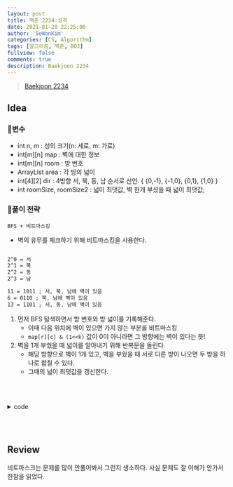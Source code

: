 ```yaml
---
layout: post
title: 백준 2234:성곽
date: 2021-01-28 22:25:00
author: 'SeWonKim'
categories: [CS, Algorithm]
tags: [알고리즘, 백준, BOJ]
fullview: false
comments: true
description: Baekjoon 2234
---
```


> [Baekjoon 2234](https://www.acmicpc.net/problem/2234)

## Idea

### 🥚변수

- int n, m : 성의 크기(n: 세로, m: 가로) 
- int[m][n] map : 벽에 대한 정보
- int[m][n] room : 방 번호
- ArrayList<Integer> area : 각 방의 넓이
- int[4][2] dir : 4방향 서, 북, 동, 남 순서로 선언. { {0,-1}, {-1,0}, {0,1}, {1,0} }
- int roomSize, roomSize2 : 넓이 최댓값, 벽 한개 부셨을 때 넓이 최댓값;


### 🍳풀이 전략

`BFS + 비트마스킹`

- 벽의 유무를 체크하기 위해 비트마스킹을 사용한다.
  
```html

2^0 = 서
2^1 = 북
2^2 = 동
2^3 = 남

11 = 1011 ; 서, 북, 남에 벽이 있음
6 = 0110 ; 북, 남에 벽이 있음
13 = 1101 ; 서, 동, 남에 벽이 있음

```

1. 먼저 BFS 탐색하면서 방 번호와 방 넓이를 기록해준다.
    - 이때 다음 위치에 벽이 있으면 가지 않는 부분을 비트마스킹
    - `map[r][c] & (1<<k)` 값이 0이 아니라면 그 방향에는 벽이 있다는 뜻!
2. 벽을 1개 부쉈을 때 넓이를 알아내기 위해 반복문을 돌린다.
    - 해당 방향으로 벽이 1개 있고, 벽을 부쉈을 때 서로 다른 방이 나오면 두 방을 하나로 합칠 수 있다.
    - 그때의 넓이 최댓값을 갱신한다.

&nbsp;  
&nbsp;


<details>
<summary>code</summary>
<div markdown="1">

```java
import java.awt.*;
import java.io.*;
import java.util.*;

public class BOJ2234_성곽 {
    static int[][] dir = { {0,-1}, {-1,0}, {0,1}, {1,0} };
    static int n, m, roomSize, roomSize2;
    static ArrayList<Integer> area = new ArrayList<Integer>();
    static int[][] map, room;
    public static void main(String[] args) throws Exception {
        BufferedReader br = new BufferedReader(new InputStreamReader(System.in));
        BufferedWriter bw = new BufferedWriter(new OutputStreamWriter(System.out));
        StringTokenizer st = new StringTokenizer(br.readLine(), " ");
        n = Integer.parseInt(st.nextToken());
        m = Integer.parseInt(st.nextToken());
        map = new int[m][n];
        room = new int[m][n];
        roomSize = Integer.MIN_VALUE;
        area.add(0);
        for (int i = 0; i < m; i++) {
            st = new StringTokenizer(br.readLine(), " ");
            for (int j = 0; j < n; j++) {
                map[i][j] = Integer.parseInt(st.nextToken());
            }
        }

        // 방 번호를 붙이기 위해 BFS
        int roomCount = 0;
        for (int i = 0; i < m; i++) {
            for (int j = 0; j < n; j++) {
                if(room[i][j] == 0) bfs(i, j, ++roomCount);
            }
        }

        // 벽을 하나 제거했을 때
        for (int i = 0; i < m; i++) {
            for (int j = 0; j < n; j++) {
                getMaxArea(i, j);
            }
        }


        bw.write(roomCount + "\n");
        bw.write(roomSize + "\n");
        bw.write(roomSize2 + "\n");
        bw.flush();
    }

    private static void getMaxArea(int r, int c) {
        for (int k = 0; k < 4; k++) {
            int nr = r + dir[k][0];
            int nc = c + dir[k][1];

            if(nr >= 0 && nr < m && nc >= 0 && nc <n) {
                // 벽이 있고, 다른 방이라면
                if((map[r][c] & (1<<k)) != 0 && room[r][c] != room[nr][nc]) {
                    int sum = area.get(room[r][c]) + area.get(room[nr][nc]);
                    roomSize2 = Math.max(roomSize2, sum);
                }
            }
        }
    }

    private static void bfs(int r, int c, int number) {
        Queue<Point> q = new LinkedList<Point>();
        q.add(new Point(r, c));
        room[r][c] = number;

        int size = 0;
        size++;

        while(!q.isEmpty()) {
            Point now = q.poll();

            for (int k = 0; k < 4; k++) {
                // 벽이 있으면 가지 않는다.
                if((map[now.x][now.y] & (1 << k)) != 0) continue;

                int nr = now.x + dir[k][0];
                int nc = now.y + dir[k][1];
                if(room[nr][nc] == 0) { // 아직 방문하지 않은 곳이면
                    room[nr][nc] = number;
                    q.add(new Point(nr, nc));
                    size++;
                }
            }
        }

        area.add(size);

        // 방 넓이 최댓값 갱신
        roomSize = Math.max(roomSize, size);
    }
}
```

</div>
</details>

&nbsp;  
&nbsp;

## Review

비트마스크는 문제를 많이 안풀어봐서 그런지 생소하다.
사실 문제도 잘 이해가 안가서 한참을 읽었다.


&nbsp;  
&nbsp;
